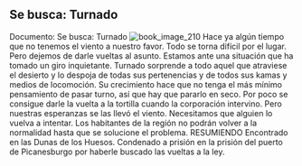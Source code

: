 ## Se busca: Turnado
Documento: Se busca: Turnado
![book_image_210](https://media.discordapp.net/attachments/1105643336989159555/1105647969333682186/210.jpg)
Hace ya algún tiempo que no tenemos el viento a nuestro favor. Todo se torna difícil por el lugar. Pero dejemos de darle vueltas al asunto. Estamos ante una situación que ha tomado un giro inquietante. Turnado sorprende a todo aquel que atraviese el desierto y lo despoja de todas sus pertenencias y de todos sus kamas y medios de locomoción. Su crecimiento hace que no tenga el más mínimo pensamiento de pasar turno, así que hay que pararlo en seco. Por poco se consigue darle la vuelta a la tortilla cuando la corporación intervino. Pero nuestras esperanzas se las llevó el viento. Necesitamos que alguien lo vuelva a intentar.
Los habitantes de la región no podrán volver a la normalidad hasta que se solucione el problema.
RESUMIENDO
Encontrado en las Dunas de los Huesos.
Condenado a prisión en la prisión del puerto de Picanesburgo por haberle buscado las vueltas a la ley.
